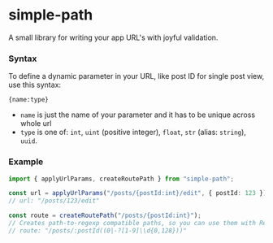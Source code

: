 # simple-path

A small library for writing your app URL's with joyful validation.

### Syntax

To define a dynamic parameter in your URL, like post ID for single post view, use this syntax:

```
{name:type}
```

- `name` is just the name of your parameter and it has to be unique across whole url
- `type` is one of: `int`, `uint` (positive integer), `float`, `str` (alias: `string`), `uuid`.

### Example

```ts
import { applyUrlParams, createRoutePath } from "simple-path";

const url = applyUrlParams("/posts/{postId:int}/edit", { postId: 123 });
// url: "/posts/123/edit"

const route = createRoutePath("/posts/{postId:int}");
// Creates path-to-regexp compatible paths, so you can use them with React Router.
// route: "/posts/:postId((0|-?[1-9]\\d{0,128}))"
```
